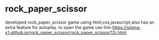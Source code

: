 # rock_paper_scissor
developed rock_paper_scissor game using html,css,javascript,also has an extra feature for autoplay.
to open the game use link-https://sigma-x1.github.io/rock_paper_scissor/rock_paper_scissor/12r.html
